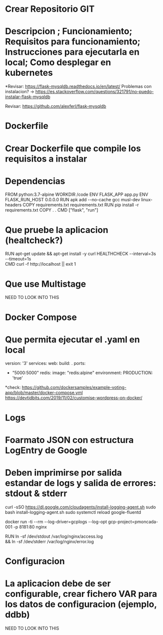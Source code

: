 # Crear Repositorio GIT
#   Descripcion ; Funcionamiento; Requisitos para funcionamiento; Instrucciones para ejecutarla en local; Como desplegar en kubernetes

*Revisar: https://flask-mysqldb.readthedocs.io/en/latest/
Problemas con instalacion? -> https://es.stackoverflow.com/questions/321791/no-puedo-instalar-flask-mysqldb

Revisar: https://github.com/alexferl/flask-mysqldb

#
# Dockerfile
#   Crear Dockerfile que compile los requisitos a instalar
#   Dependencias

FROM python:3.7-alpine
WORKDIR /code
ENV FLASK_APP app.py
ENV FLASK_RUN_HOST 0.0.0.0
RUN apk add --no-cache gcc musl-dev linux-headers
COPY requirements.txt requirements.txt
RUN pip install -r requirements.txt
COPY . .
CMD ["flask", "run"]

#   Que pruebe la aplicacion (healtcheck?)

RUN apt-get update && apt-get install -y curl
HEALTHCHECK --interval=3s --timeout=1s \
CMD curl -f http://localhost || exit 1

#   Que use Multistage

NEED TO LOOK INTO THIS

# Docker Compose
# Que permita ejecutar el .yaml en local


version: '3'
services:
web:
build: .
ports:
- "5000:5000"
redis:
image: "redis:alpine"
  environment:
    PRODUCTION: 'true'

*check: https://github.com/dockersamples/example-voting-app/blob/master/docker-compose.yml
        https://devtidbits.com/2019/11/02/customise-wordpress-on-docker/


# Logs
# Foarmato JSON con estructura LogEntry de Google
# Deben imprimirse por salida estandar de logs y salida de errores: stdout & stderr

curl -sSO https://dl.google.com/cloudagents/install-logging-agent.sh
sudo bash install-logging-agent.sh
sudo systemctl reload google-fluentd

docker run -ti --rm --log-driver=gcplogs --log-opt gcp-project=pmoncada-001 -p 8181:80 nginx

RUN ln -sf /dev/stdout /var/log/nginx/access.log \
	&& ln -sf /dev/stderr /var/log/nginx/error.log

# Configuracion
#   La aplicacion debe de ser configurable, crear fichero VAR para los datos de configuracion (ejemplo, ddbb)

NEED TO LOOK INTO THIS
